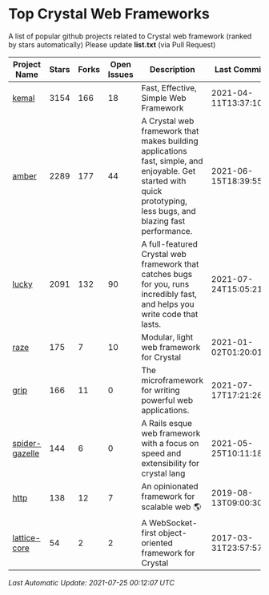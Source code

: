 # Top Crystal Web Frameworks

A list of popular github projects related to Crystal web framework (ranked by stars automatically)
Please update **list.txt** (via Pull Request)

| Project Name | Stars | Forks | Open Issues | Description | Last Commit |
| ------------ | ----- | ----- | ----------- | ----------- | ----------- |
| [kemal](https://github.com/kemalcr/kemal) |3154|166|18|Fast, Effective, Simple Web Framework|2021-04-11T13:37:10Z|
| [amber](https://github.com/amberframework/amber) |2289|177|44|A Crystal web framework that makes building applications fast, simple, and enjoyable. Get started with quick prototyping, less bugs, and blazing fast performance.|2021-06-15T18:39:55Z|
| [lucky](https://github.com/luckyframework/lucky) |2091|132|90|A full-featured Crystal web framework that catches bugs for you, runs incredibly fast, and helps you write code that lasts.|2021-07-24T15:05:21Z|
| [raze](https://github.com/samueleaton/raze) |175|7|10|Modular, light web framework for Crystal|2021-01-02T01:20:01Z|
| [grip](https://github.com/grip-framework/grip) |166|11|0|The microframework for writing powerful web applications.|2021-07-17T17:21:26Z|
| [spider-gazelle](https://github.com/spider-gazelle/spider-gazelle) |144|6|0|A Rails esque web framework with a focus on speed and extensibility for crystal lang|2021-05-25T10:11:18Z|
| [http](https://github.com/onyxframework/http) |138|12|7|An opinionated framework for scalable web 🌎|2019-08-13T09:00:30Z|
| [lattice-core](https://github.com/jasonl99/lattice-core) |54|2|2|A WebSocket-first object-oriented framework for Crystal|2017-03-31T23:57:57Z|

*Last Automatic Update: 2021-07-25 00:12:07 UTC*